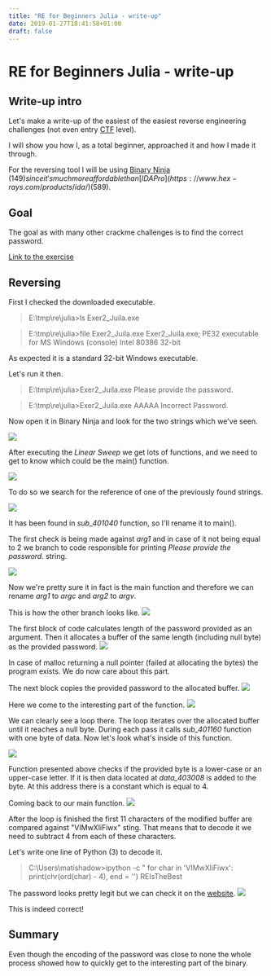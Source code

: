 ```yaml
---
title: "RE for Beginners Julia - write-up"
date: 2019-01-27T18:41:58+01:00
draft: false
---
```


# RE for Beginners Julia - write-up

## Write-up intro
Let's make a write-up of the easiest of the easiest reverse engineering challenges (not even entry [CTF](https://ctftime.org/ctf-wtf/) level).  

I will show you how I, as a total beginner, approached it and how I made it through.

For the reversing tool I will be using [Binary Ninja](https://binary.ninja/) ($149) since it's much more affordable than [IDA Pro](https://www.hex-rays.com/products/ida/) ($589).

## Goal
The goal as with many other crackme challenges is to find the correct password.

[Link to the exercise](https://www.begin.re/julia)

## Reversing

First I checked the downloaded executable. 
> E:\tmp\re\julia>ls
> Exer2_Juila.exe

> E:\tmp\re\julia>file Exer2_Juila.exe 
> Exer2_Juila.exe; PE32 executable for MS Windows (console) Intel 80386 32-bit

As expected it is a standard 32-bit Windows executable.

Let's run it then.

> E:\tmp\re\julia>Exer2_Juila.exe
> Please provide the password.

> E:\tmp\re\julia>Exer2_Juila.exe AAAAA
> Incorrect Password.

Now open it in Binary Ninja and look for the two strings which we've seen.

![](https://matishadow.files.wordpress.com/2019/01/strings.png)

After executing the _Linear Sweep_ we get lots of functions, and we need to get to know which could be the main() function.

![](https://matishadow.files.wordpress.com/2019/01/binaryninja_2019-01-27_14-27-27.png)

To do so we search for the reference of one of the previously found strings.

![](https://matishadow.files.wordpress.com/2019/01/binaryninja_2019-01-27_14-32-18.png)

It has been found in _sub\_401040_ function, so I'll rename it to main().

The first check is being made against _arg1_ and in case of it not being equal to 2 we branch to code responsible for printing _Please provide the password._ string.

![](https://matishadow.files.wordpress.com/2019/01/binaryninja_2019-01-27_14-44-06.png)

Now we're pretty sure it in fact is the main function and therefore we can rename _arg1_ to _argc_ and _arg2_ to _argv_.

This is how the other branch looks like.
![](https://matishadow.files.wordpress.com/2019/01/binaryninja_2019-01-27_14-51-38.png)

The first block of code calculates length of the password provided as an argument.
Then it allocates a buffer of the same length (including null byte) as the provided password.
![](https://matishadow.files.wordpress.com/2019/01/binaryninja_2019-01-27_15-35-34.png)

In case of malloc returning a null pointer (failed at allocating the bytes) the program exists.
We do now care about this part.

The next block copies the provided password to the allocated buffer.
![](https://matishadow.files.wordpress.com/2019/01/binaryninja_2019-01-27_15-43-54.png)

Here we come to the interesting part of the function.
![](https://matishadow.files.wordpress.com/2019/01/binaryninja_2019-01-27_15-46-35.png)

We can clearly see a loop there. The loop iterates over the allocated buffer until it reaches a null byte. 
During each pass it calls _sub\_401160_ function with one byte of data. 
Now let's look what's inside of this function.

![](https://matishadow.files.wordpress.com/2019/01/binaryninja_2019-01-27_16-31-33.png)

Function presented above checks if the provided byte is a lower-case or an upper-case letter. 
If it is then data located at _data\_403008_ is added to the byte.
At this address there is a constant which is equal to 4.

Coming back to our main function.
![](https://matishadow.files.wordpress.com/2019/01/binaryninja_2019-01-27_16-36-24.png)

After the loop is finished the first 11 characters of the modified buffer are compared against "VIMwXliFiwx" sting. 
That means that to decode it we need to subtract 4 from each of these characters.

Let's write one line of Python (3) to decode it.
> C:\Users\matishadow>ipython -c " for char in 'VIMwXliFiwx': print(chr(ord(char) - 4), end = '')
> REIsTheBest

The password looks pretty legit but we can check it on the [website](https://www.begin.re/julia).
![](https://matishadow.files.wordpress.com/2019/01/chrome_2019-01-27_16-45-29.png)

This is indeed correct!


## Summary

Even though the encoding of the password was close to none the whole process showed how to quickly get to the interesting part of the binary.
